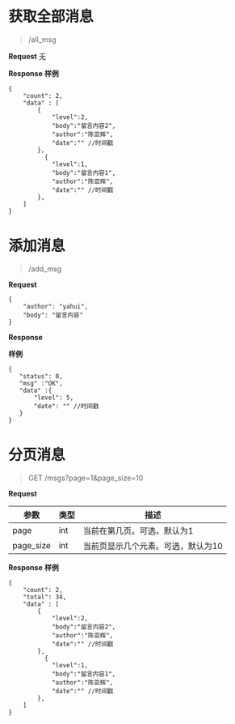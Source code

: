 # 获取全部消息
> /all_msg

**Request**
无

**Response**
**样例**
```
{
    "count": 2,
    "data" : [
        {
            "level":2,
            "body":"留言内容2",
            "author":"陈亚辉",
            "date":"" //时间戳
        },
          {
            "level":1,
            "body":"留言内容1",
            "author":"陈亚辉",
            "date":"" //时间戳
        },
    ]
}
```

# 添加消息
> /add_msg

**Request**
```
{
    "author": "yahui",
    "body": "留言内容"
}
```

**Response**


**样例**
```
{
   "status": 0,
   "msg" :"OK",
   "data" :{
       "level": 5,
       "date": "" //时间戳       
   }
}
```

# 分页消息
> GET /msgs?page=1&page_size=10

**Request**

|参数|类型|描述|
|---|---|---|
|page|int|当前在第几页。可选，默认为1|
|page_size|int|当前页显示几个元素。可选，默认为10|

**Response**
**样例**
```
{
    "count": 2,
    "total": 34,
    "data" : [
        {
            "level":2,
            "body":"留言内容2",
            "author":"陈亚辉",
            "date":"" //时间戳
        },
          {
            "level":1,
            "body":"留言内容1",
            "author":"陈亚辉",
            "date":"" //时间戳
        },
    ]
}
```
